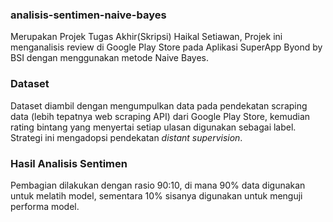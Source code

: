 ### analisis-sentimen-naive-bayes

Merupakan Projek Tugas Akhir(Skripsi) Haikal Setiawan, Projek ini menganalisis review di Google Play Store pada Aplikasi SuperApp Byond by BSI dengan menggunakan metode Naive Bayes.



### Dataset

Dataset diambil dengan mengumpulkan data pada pendekatan scraping data (lebih tepatnya web scraping API) dari Google Play Store, kemudian rating bintang yang menyertai setiap ulasan digunakan sebagai label. Strategi ini mengadopsi pendekatan *distant supervision*.



### Hasil Analisis Sentimen

Pembagian dilakukan dengan rasio 90:10, di mana 90% data digunakan untuk melatih model, sementara 10% sisanya digunakan untuk menguji performa model.

